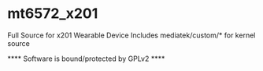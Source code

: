 mt6572_x201
===========

Full Source for x201 Wearable Device
Includes mediatek/custom/* for kernel source

**** Software is bound/protected by GPLv2 ****
